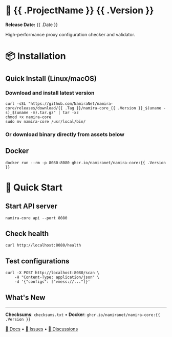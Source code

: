# 🎉 {{ .ProjectName }} {{ .Version }}
**Release Date:** {{ .Date }}

High-performance proxy configuration checker and validator.
# 📦 Installation

## Quick Install (Linux/macOS)

### Download and install latest version
```
curl -sSL "https://github.com/NamiraNet/namira-core/releases/download/{{ .Tag }}/namira-core_{{ .Version }}_$(uname -s)_$(uname -m).tar.gz" | tar -xz
chmod +x namira-core
sudo mv namira-core /usr/local/bin/
```

### Or download binary directly from assets below


## Docker

```
docker run --rm -p 8080:8080 ghcr.io/namiranet/namira-core:{{ .Version }}
```

# 🚀 Quick Start


## Start API server
```
namira-core api --port 8080
```

## Check health
```
curl http://localhost:8080/health
```

## Test configurations
```
curl -X POST http://localhost:8080/scan \
    -H "Content-Type: application/json" \
    -d '{"configs": ["vmess://..."]}'
```

## What's New

---
    
**Checksums**: `checksums.txt` • **Docker**: `ghcr.io/namiranet/namira-core:{{ .Version }}`
    
[📖 Docs](https://github.com/NamiraNet/namira-core#readme) • [🐛 Issues](https://github.com/NamiraNet/namira-core/issues) • [💬 Discussions](https://github.com/NamiraNet/namira-core/discussions)
